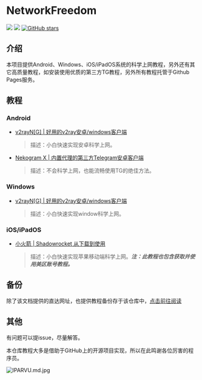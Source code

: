 # NetworkFreedom

![](https://img.shields.io/badge/author-cktime-orange)
![](https://img.shields.io/badge/web-online-success)
[![GitHub stars](https://img.shields.io/github/stars/cktime/NetworkFreedom)](https://github.com/cktime/NetworkFreedom/stargazers)

## 介绍

本项目提供Android、Windows、iOS/iPadOS系统的科学上网教程，另外还有其它高质量教程，如安装使用优质的第三方TG教程，另外所有教程托管于Github Pages服务。

## 教程

### Android

* [v2rayN[G] | 好用的v2ray安卓/windows客户端](https://cktime.github.io/post/202110241/)
  
  > 描述：小白快速实现安卓科学上网。
 
* [Nekogram X | 内置代理的第三方Telegram安卓客户端](https://cktime.github.io/post/202110311/)
  
  > 描述：不会科学上网，也能流畅使用TG的绝佳方法。

### Windows

* [v2rayN[G] | 好用的v2ray安卓/windows客户端](https://cktime.github.io/post/202110241/)
  
  > 描述：小白快速实现window科学上网。

### iOS/iPadOS

* [小火箭 | Shadowrocket 从下载到使用](https://cktime.github.io/post/202110231/)  
  
  > 描述：小白快速实现苹果移动端科学上网。***注：此教程也包含获取并使用美区账号教程。***

## 备份

除了该文档提供的直达网址，也提供教程备份存于该仓库中，[点击前往阅读]()

## 其他

有问题可以提issue，尽量解答。


本仓库教程大多是借助于GitHub上的开源项目实现，所以在此鸣谢各位厉害的程序员。

![IPARVU.md.jpg](https://z3.ax1x.com/2021/11/01/IPARVU.md.jpg)
